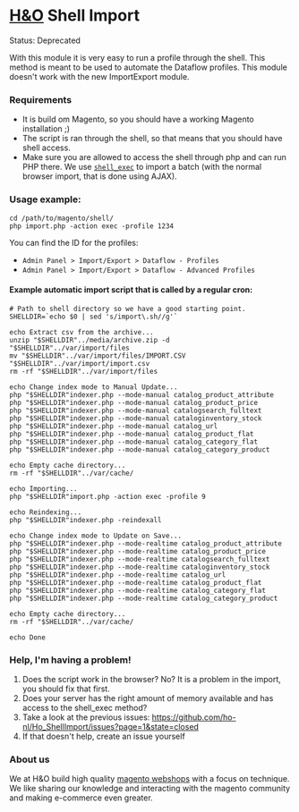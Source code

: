 # [H&O](http://www.h-o.nl) Shell Import
Status: Deprecated

With this module it is very easy to run a profile through the shell. This method is meant to be used to automate the
Dataflow profiles. This module doesn't work with the new ImportExport module.

### Requirements
- It is build om Magento, so you should have a working Magento installation ;)
- The script is ran through the shell, so that means that you should have shell access.
- Make sure you are allowed to access the shell through php and can run PHP there. We use [`shell_exec`](http://nl3.php.net/shell_exec)
to import a batch (with the normal browser import, that is done using AJAX).

### Usage example:
```SHELL
cd /path/to/magento/shell/
php import.php -action exec -profile 1234
```

You can find the ID for the profiles:
- `Admin Panel > Import/Export > Dataflow - Profiles`
- `Admin Panel > Import/Export > Dataflow - Advanced Profiles`

#### Example automatic import script that is called by a regular cron:

```shell
# Path to shell directory so we have a good starting point.
SHELLDIR=`echo $0 | sed 's/import\.sh//g'`

echo Extract csv from the archive...
unzip "$SHELLDIR"../media/archive.zip -d "$SHELLDIR"../var/import/files
mv "$SHELLDIR"../var/import/files/IMPORT.CSV "$SHELLDIR"../var/import/import.csv
rm -rf "$SHELLDIR"../var/import/files

echo Change index mode to Manual Update...
php "$SHELLDIR"indexer.php --mode-manual catalog_product_attribute
php "$SHELLDIR"indexer.php --mode-manual catalog_product_price
php "$SHELLDIR"indexer.php --mode-manual catalogsearch_fulltext
php "$SHELLDIR"indexer.php --mode-manual cataloginventory_stock
php "$SHELLDIR"indexer.php --mode-manual catalog_url
php "$SHELLDIR"indexer.php --mode-manual catalog_product_flat
php "$SHELLDIR"indexer.php --mode-manual catalog_category_flat
php "$SHELLDIR"indexer.php --mode-manual catalog_category_product

echo Empty cache directory...
rm -rf "$SHELLDIR"../var/cache/

echo Importing...
php "$SHELLDIR"import.php -action exec -profile 9

echo Reindexing...
php "$SHELLDIR"indexer.php -reindexall

echo Change index mode to Update on Save...
php "$SHELLDIR"indexer.php --mode-realtime catalog_product_attribute
php "$SHELLDIR"indexer.php --mode-realtime catalog_product_price
php "$SHELLDIR"indexer.php --mode-realtime catalogsearch_fulltext
php "$SHELLDIR"indexer.php --mode-realtime cataloginventory_stock
php "$SHELLDIR"indexer.php --mode-realtime catalog_url
php "$SHELLDIR"indexer.php --mode-realtime catalog_product_flat
php "$SHELLDIR"indexer.php --mode-realtime catalog_category_flat
php "$SHELLDIR"indexer.php --mode-realtime catalog_category_product

echo Empty cache directory...
rm -rf "$SHELLDIR"../var/cache/

echo Done
```

### Help, I'm having a problem!
1. Does the script work in the browser? No? It is a problem in the import, you should fix that first.
2. Does your server has the right amount of memory available and has access to the shell_exec method?
3. Take a look at the previous issues: https://github.com/ho-nl/Ho_ShellImport/issues?page=1&state=closed
4. If that doesn't help, create an issue yourself

### About us
We at H&O build high quality [magento webshops](https://www.h-o.nl/magento-webshops) with a focus on technique. We like sharing our knowledge and interacting with the magento community and making e-commerce even greater.
